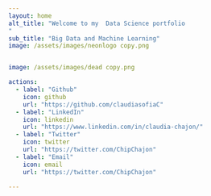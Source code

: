 ```yaml
---
layout: home
alt_title: "Welcome to my  Data Science portfolio 
"
sub_title: "Big Data and Machine Learning"
image: /assets/images/neonlogo copy.png


image: /assets/images/dead copy.png

actions:
  - label: "Github"
    icon: github
    url: "https://github.com/claudiasofiaC"
  - label: "LinkedIn"
    icon: linkedin
    url: "https://www.linkedin.com/in/claudia-chajon/"
  - label: "Twitter"
    icon: twitter
    url: "https://twitter.com/ChipChajon"
  - label: "Email"
    icon: email
    url: "https://twitter.com/ChipChajon"
  
---
```





